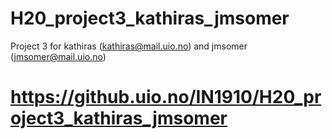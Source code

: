# H20_project3_kathiras_jmsomer
Project 3 for kathiras (kathiras@mail.uio.no) and jmsomer (jmsomer@mail.uio.no)
# https://github.uio.no/IN1910/H20_project3_kathiras_jmsomer
